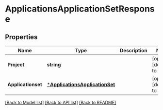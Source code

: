 # ApplicationsApplicationSetResponse

## Properties
Name | Type | Description | Notes
------------ | ------------- | ------------- | -------------
**Project** | **string** |  | [optional] [default to null]
**Applicationset** | [***ApplicationsApplicationSet**](applicationsApplicationSet.md) |  | [optional] [default to null]

[[Back to Model list]](../README.md#documentation-for-models) [[Back to API list]](../README.md#documentation-for-api-endpoints) [[Back to README]](../README.md)

